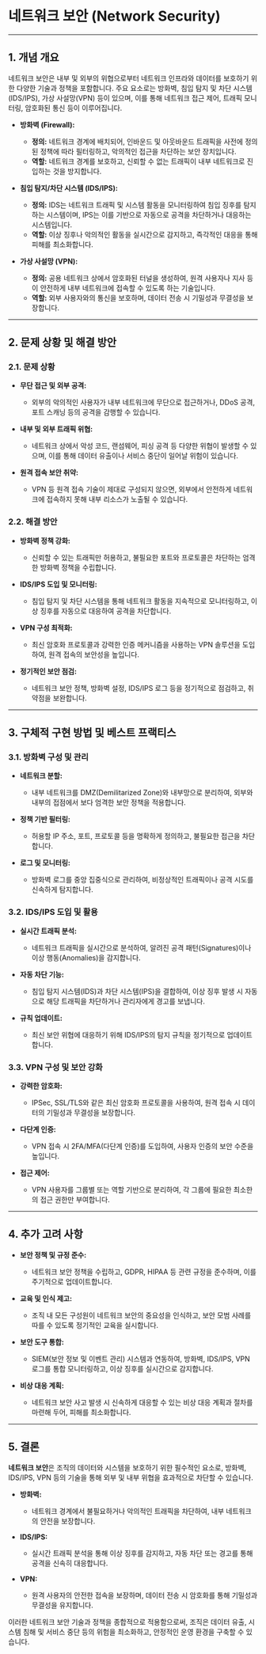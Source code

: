 # 네트워크 보안 (Network Security)

---

## 1. 개념 개요

네트워크 보안은 내부 및 외부의 위협으로부터 네트워크 인프라와 데이터를 보호하기 위한 다양한 기술과 정책을 포함합니다. 주요 요소로는 방화벽, 침입 탐지 및 차단 시스템(IDS/IPS), 가상 사설망(VPN) 등이 있으며, 이를 통해 네트워크 접근 제어, 트래픽 모니터링, 암호화된 통신 등이 이루어집니다.

- **방화벽 (Firewall):**  
  - **정의:** 네트워크 경계에 배치되어, 인바운드 및 아웃바운드 트래픽을 사전에 정의된 정책에 따라 필터링하고, 악의적인 접근을 차단하는 보안 장치입니다.
  - **역할:** 네트워크 경계를 보호하고, 신뢰할 수 없는 트래픽이 내부 네트워크로 진입하는 것을 방지합니다.

- **침입 탐지/차단 시스템 (IDS/IPS):**  
  - **정의:** IDS는 네트워크 트래픽 및 시스템 활동을 모니터링하여 침입 징후를 탐지하는 시스템이며, IPS는 이를 기반으로 자동으로 공격을 차단하거나 대응하는 시스템입니다.
  - **역할:** 이상 징후나 악의적인 활동을 실시간으로 감지하고, 즉각적인 대응을 통해 피해를 최소화합니다.

- **가상 사설망 (VPN):**  
  - **정의:** 공용 네트워크 상에서 암호화된 터널을 생성하여, 원격 사용자나 지사 등이 안전하게 내부 네트워크에 접속할 수 있도록 하는 기술입니다.
  - **역할:** 외부 사용자와의 통신을 보호하며, 데이터 전송 시 기밀성과 무결성을 보장합니다.

---

## 2. 문제 상황 및 해결 방안

### 2.1. 문제 상황

- **무단 접근 및 외부 공격:**  
  - 외부의 악의적인 사용자가 내부 네트워크에 무단으로 접근하거나, DDoS 공격, 포트 스캐닝 등의 공격을 감행할 수 있습니다.
  
- **내부 및 외부 트래픽 위협:**  
  - 네트워크 상에서 악성 코드, 랜섬웨어, 피싱 공격 등 다양한 위협이 발생할 수 있으며, 이를 통해 데이터 유출이나 서비스 중단이 일어날 위험이 있습니다.
  
- **원격 접속 보안 취약:**  
  - VPN 등 원격 접속 기술이 제대로 구성되지 않으면, 외부에서 안전하게 네트워크에 접속하지 못해 내부 리소스가 노출될 수 있습니다.

### 2.2. 해결 방안

- **방화벽 정책 강화:**  
  - 신뢰할 수 있는 트래픽만 허용하고, 불필요한 포트와 프로토콜은 차단하는 엄격한 방화벽 정책을 수립합니다.
  
- **IDS/IPS 도입 및 모니터링:**  
  - 침입 탐지 및 차단 시스템을 통해 네트워크 활동을 지속적으로 모니터링하고, 이상 징후를 자동으로 대응하여 공격을 차단합니다.
  
- **VPN 구성 최적화:**  
  - 최신 암호화 프로토콜과 강력한 인증 메커니즘을 사용하는 VPN 솔루션을 도입하여, 원격 접속의 보안성을 높입니다.
  
- **정기적인 보안 점검:**  
  - 네트워크 보안 정책, 방화벽 설정, IDS/IPS 로그 등을 정기적으로 점검하고, 취약점을 보완합니다.

---

## 3. 구체적 구현 방법 및 베스트 프랙티스

### 3.1. 방화벽 구성 및 관리

- **네트워크 분할:**  
  - 내부 네트워크를 DMZ(Demilitarized Zone)와 내부망으로 분리하여, 외부와 내부의 접점에서 보다 엄격한 보안 정책을 적용합니다.
  
- **정책 기반 필터링:**  
  - 허용할 IP 주소, 포트, 프로토콜 등을 명확하게 정의하고, 불필요한 접근을 차단합니다.
  
- **로그 및 모니터링:**  
  - 방화벽 로그를 중앙 집중식으로 관리하여, 비정상적인 트래픽이나 공격 시도를 신속하게 탐지합니다.

### 3.2. IDS/IPS 도입 및 활용

- **실시간 트래픽 분석:**  
  - 네트워크 트래픽을 실시간으로 분석하여, 알려진 공격 패턴(Signatures)이나 이상 행동(Anomalies)을 감지합니다.
  
- **자동 차단 기능:**  
  - 침입 탐지 시스템(IDS)과 차단 시스템(IPS)을 결합하여, 이상 징후 발생 시 자동으로 해당 트래픽을 차단하거나 관리자에게 경고를 보냅니다.
  
- **규칙 업데이트:**  
  - 최신 보안 위협에 대응하기 위해 IDS/IPS의 탐지 규칙을 정기적으로 업데이트합니다.

### 3.3. VPN 구성 및 보안 강화

- **강력한 암호화:**  
  - IPSec, SSL/TLS와 같은 최신 암호화 프로토콜을 사용하여, 원격 접속 시 데이터의 기밀성과 무결성을 보장합니다.
  
- **다단계 인증:**  
  - VPN 접속 시 2FA/MFA(다단계 인증)를 도입하여, 사용자 인증의 보안 수준을 높입니다.
  
- **접근 제어:**  
  - VPN 사용자를 그룹별 또는 역할 기반으로 분리하여, 각 그룹에 필요한 최소한의 접근 권한만 부여합니다.

---

## 4. 추가 고려 사항

- **보안 정책 및 규정 준수:**  
  - 네트워크 보안 정책을 수립하고, GDPR, HIPAA 등 관련 규정을 준수하며, 이를 주기적으로 업데이트합니다.
  
- **교육 및 인식 제고:**  
  - 조직 내 모든 구성원이 네트워크 보안의 중요성을 인식하고, 보안 모범 사례를 따를 수 있도록 정기적인 교육을 실시합니다.
  
- **보안 도구 통합:**  
  - SIEM(보안 정보 및 이벤트 관리) 시스템과 연동하여, 방화벽, IDS/IPS, VPN 로그를 통합 모니터링하고, 이상 징후를 실시간으로 감지합니다.
  
- **비상 대응 계획:**  
  - 네트워크 보안 사고 발생 시 신속하게 대응할 수 있는 비상 대응 계획과 절차를 마련해 두어, 피해를 최소화합니다.

---

## 5. 결론

**네트워크 보안**은 조직의 데이터와 시스템을 보호하기 위한 필수적인 요소로, 방화벽, IDS/IPS, VPN 등의 기술을 통해 외부 및 내부 위협을 효과적으로 차단할 수 있습니다.

- **방화벽:**  
  - 네트워크 경계에서 불필요하거나 악의적인 트래픽을 차단하여, 내부 네트워크의 안전을 보장합니다.
  
- **IDS/IPS:**  
  - 실시간 트래픽 분석을 통해 이상 징후를 감지하고, 자동 차단 또는 경고를 통해 공격을 신속히 대응합니다.
  
- **VPN:**  
  - 원격 사용자의 안전한 접속을 보장하며, 데이터 전송 시 암호화를 통해 기밀성과 무결성을 유지합니다.

이러한 네트워크 보안 기술과 정책을 종합적으로 적용함으로써, 조직은 데이터 유출, 시스템 침해 및 서비스 중단 등의 위험을 최소화하고, 안정적인 운영 환경을 구축할 수 있습니다.